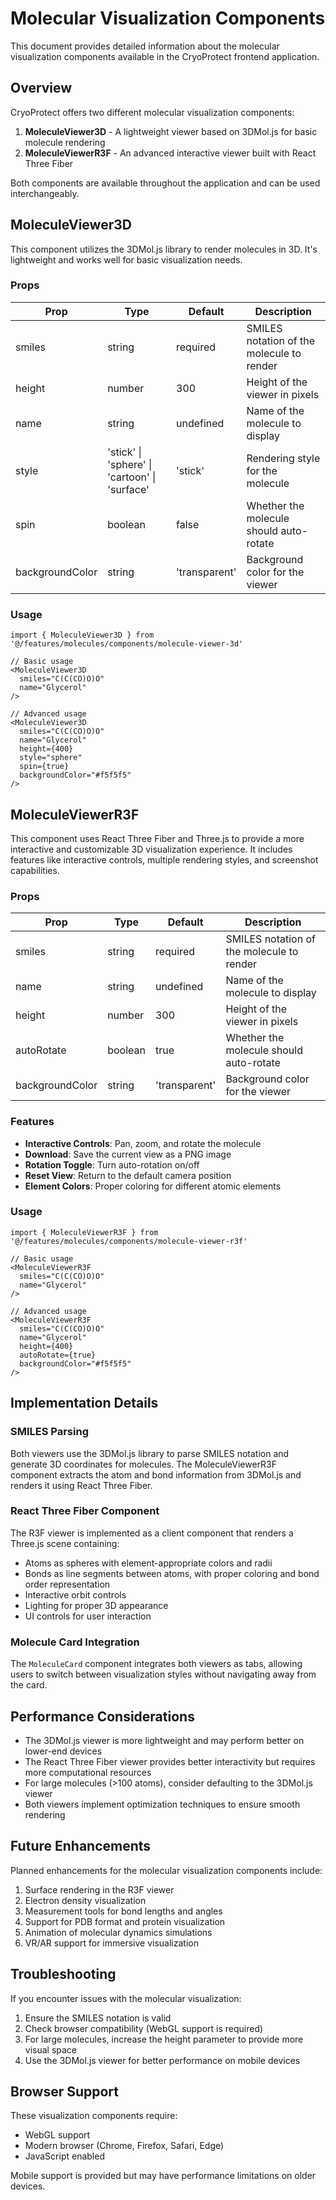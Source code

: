 # Molecular Visualization Components

This document provides detailed information about the molecular visualization components available in the CryoProtect frontend application.

## Overview

CryoProtect offers two different molecular visualization components:

1. **MoleculeViewer3D** - A lightweight viewer based on 3DMol.js for basic molecule rendering
2. **MoleculeViewerR3F** - An advanced interactive viewer built with React Three Fiber

Both components are available throughout the application and can be used interchangeably.

## MoleculeViewer3D

This component utilizes the 3DMol.js library to render molecules in 3D. It's lightweight and works well for basic visualization needs.

### Props

| Prop | Type | Default | Description |
|------|------|---------|-------------|
| smiles | string | required | SMILES notation of the molecule to render |
| height | number | 300 | Height of the viewer in pixels |
| name | string | undefined | Name of the molecule to display |
| style | 'stick' \| 'sphere' \| 'cartoon' \| 'surface' | 'stick' | Rendering style for the molecule |
| spin | boolean | false | Whether the molecule should auto-rotate |
| backgroundColor | string | 'transparent' | Background color for the viewer |

### Usage

```tsx
import { MoleculeViewer3D } from '@/features/molecules/components/molecule-viewer-3d'

// Basic usage
<MoleculeViewer3D 
  smiles="C(C(CO)O)O" 
  name="Glycerol" 
/>

// Advanced usage
<MoleculeViewer3D 
  smiles="C(C(CO)O)O" 
  name="Glycerol" 
  height={400} 
  style="sphere" 
  spin={true} 
  backgroundColor="#f5f5f5" 
/>
```

## MoleculeViewerR3F

This component uses React Three Fiber and Three.js to provide a more interactive and customizable 3D visualization experience. It includes features like interactive controls, multiple rendering styles, and screenshot capabilities.

### Props

| Prop | Type | Default | Description |
|------|------|---------|-------------|
| smiles | string | required | SMILES notation of the molecule to render |
| name | string | undefined | Name of the molecule to display |
| height | number | 300 | Height of the viewer in pixels |
| autoRotate | boolean | true | Whether the molecule should auto-rotate |
| backgroundColor | string | 'transparent' | Background color for the viewer |

### Features

- **Interactive Controls**: Pan, zoom, and rotate the molecule
- **Download**: Save the current view as a PNG image
- **Rotation Toggle**: Turn auto-rotation on/off
- **Reset View**: Return to the default camera position
- **Element Colors**: Proper coloring for different atomic elements

### Usage

```tsx
import { MoleculeViewerR3F } from '@/features/molecules/components/molecule-viewer-r3f'

// Basic usage
<MoleculeViewerR3F 
  smiles="C(C(CO)O)O" 
  name="Glycerol" 
/>

// Advanced usage
<MoleculeViewerR3F 
  smiles="C(C(CO)O)O" 
  name="Glycerol" 
  height={400} 
  autoRotate={true} 
  backgroundColor="#f5f5f5" 
/>
```

## Implementation Details

### SMILES Parsing

Both viewers use the 3DMol.js library to parse SMILES notation and generate 3D coordinates for molecules. The MoleculeViewerR3F component extracts the atom and bond information from 3DMol.js and renders it using React Three Fiber.

### React Three Fiber Component

The R3F viewer is implemented as a client component that renders a Three.js scene containing:

- Atoms as spheres with element-appropriate colors and radii
- Bonds as line segments between atoms, with proper coloring and bond order representation
- Interactive orbit controls
- Lighting for proper 3D appearance
- UI controls for user interaction

### Molecule Card Integration

The `MoleculeCard` component integrates both viewers as tabs, allowing users to switch between visualization styles without navigating away from the card.

## Performance Considerations

- The 3DMol.js viewer is more lightweight and may perform better on lower-end devices
- The React Three Fiber viewer provides better interactivity but requires more computational resources
- For large molecules (>100 atoms), consider defaulting to the 3DMol.js viewer
- Both viewers implement optimization techniques to ensure smooth rendering

## Future Enhancements

Planned enhancements for the molecular visualization components include:

1. Surface rendering in the R3F viewer
2. Electron density visualization
3. Measurement tools for bond lengths and angles
4. Support for PDB format and protein visualization
5. Animation of molecular dynamics simulations
6. VR/AR support for immersive visualization

## Troubleshooting

If you encounter issues with the molecular visualization:

1. Ensure the SMILES notation is valid
2. Check browser compatibility (WebGL support is required)
3. For large molecules, increase the height parameter to provide more visual space
4. Use the 3DMol.js viewer for better performance on mobile devices

## Browser Support

These visualization components require:

- WebGL support
- Modern browser (Chrome, Firefox, Safari, Edge)
- JavaScript enabled

Mobile support is provided but may have performance limitations on older devices.